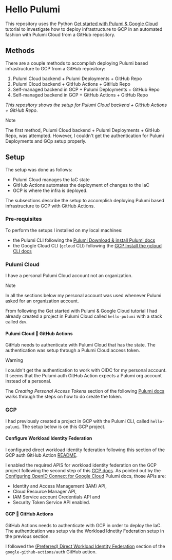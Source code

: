 # Hello Pulumi

This repository uses the Python [Get started with Pulumi & Google Cloud](https://www.pulumi.com/docs/iac/get-started/gcp/) tutorial to investigate how to deploy infrastructure to GCP in an automated fashion with Pulumi Cloud from a GitHub repository.

## Methods

There are a couple methods to accomplish deploying Pulumi based infrastructure to GCP from a GitHub repository:

1. Pulumi Cloud backend + Pulumi Deployments + GitHub Repo
2. Pulumi Cloud backend + GitHub Actions + GitHub Repo
3. Self-managed backend in GCP + Pulumi Deployments + GitHub Repo
4. Self-managed backend in GCP + GitHub Actions + GitHub Repo

*This repository shows the setup for Pulumi Cloud backend + GitHub Actions + GitHub Repo*.

> [!NOTE]
> The first method, Pulumi Cloud backend + Pulumi Deployments + GitHub Repo, was attempted. However, I couldn't get the authentication for Pulumi Deployments and GCp setup properly.

## Setup

The setup was done as follows:

- Pulumi Cloud manages the IaC state
- GitHub Actions automates the deployment of changes to the IaC
- GCP is where the infra is deployed.

The subsections describe the setup to accomplish deploying Pulumi based infrastructure to GCP with GitHub Actions.

### Pre-requisites

To perform the setups I installed on my local machines:

- the Pulumi CLI following the [Pulumi Download & install Pulumi docs](https://www.pulumi.com/docs/iac/download-install/)
- the Google Cloud CLI (`gcloud` CLI) following the [GCP Install the gcloud CLI docs](https://cloud.google.com/sdk/docs/install)

### Pulumi Cloud

I have a personal Pulumi Cloud account not an organization.

> [!NOTE]
> In all the sections below my personal account was used whenever Pulumi asked for an organization account.

From following the Get started with Pulumi & Google Cloud tutorial I had already created a project in Pulumi Cloud called `hello-pulumi` with a stack called `dev`.

#### Pulumi Cloud 🤝 GitHub Actions

GitHub needs to authenticate with Pulumi Cloud that has the state. The authentication was setup through a Pulumi Cloud access token.

> [!WARNING]
> I couldn't get the authentication to work with OIDC for my personal account. It seems that the Pulumi auth GitHub Action expects a Pulumi org account instead of a personal.

The *Creating Personal Access Tokens* section of the following [Pulumi docs](https://www.pulumi.com/docs/pulumi-cloud/access-management/access-tokens/) walks through the steps on how to do create the token.

### GCP

I had previously created a project in GCP with the Pulumi CLI, called `hello-pulumi`. The setup below is on this GCP project.

#### Configure Workload Identity Federation

I configured direct workload identity federation following this section of the GCP auth GitHub Action [README](https://github.com/google-github-actions/auth?tab=readme-ov-file#preferred-direct-workload-identity-federation).

I enabled the required APIS for workload identity federation on the GCP project following the second step of this [GCP docs](https://cloud.google.com/iam/docs/workload-identity-federation-with-other-providers#configure). As pointed out by the [Configuring OpenID Connect for Google Cloud](https://www.pulumi.com/docs/pulumi-cloud/access-management/oidc/provider/gcp/) Pulumi docs, those APIs are:
- Identity and Access Management (IAM) API, 
- Cloud Resource Manager API, 
- IAM Service account Credentials API and 
- Security Token Service API enabled.

#### GCP 🤝 GitHub Actions

GitHub Actions needs to authenticate with GCP in order to deploy the IaC. The authentication was setup via the Workload Idnetity Federation setup in the previous section.

I followed the [(Preferred) Direct Workload Identity Federation](https://github.com/google-github-actions/auth?tab=readme-ov-file#direct-wif) section of the `google-github-actions/auth` GitHub action.

